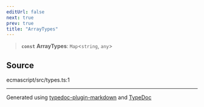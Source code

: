 ```yaml
---
editUrl: false
next: true
prev: true
title: "ArrayTypes"
---
```


> **`const`** **ArrayTypes**: `Map`\<`string`, `any`\>

## Source

ecmascript/src/types.ts:1

***

Generated using [typedoc-plugin-markdown](https://www.npmjs.com/package/typedoc-plugin-markdown) and [TypeDoc](https://typedoc.org/)
